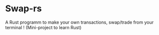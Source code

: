 
# Swap-rs
A Rust programm to make your own transactions, swap/trade from your terminal ! (Mini-project to learn Rust)

